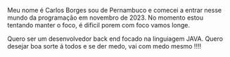 Meu nome é Carlos Borges sou de Pernambuco e comecei a entrar nesse mundo da programação em novembro de 2023.
No momento estou tentando manter o foco, é dificil porem com foco vamos longe.

Quero ser um desenvolvedor back end focado na linguiagem JAVA.
Quero desejar boa sorte á todos e se der medo, vai com medo mesmo !!!!